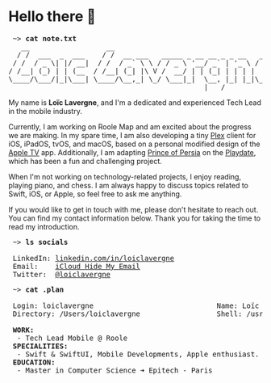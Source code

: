 # Hello there 👋

<pre>
 ~> <strong>cat note.txt</strong>
   __                  __                                      
  / /  ___  _  ___    / /  __ ___   _____ _ __ __ _ _ __   ___ 
 / /  / _ \| |/ __|  / /  / _` \ \ / / _ \ '__/ _` | '_ \ / _ \
/ /__| (_) | | (__  / /__| (_| |\ V /  __/ | | (_| | | | |  __/
\____/\___/|_|\___| \____/\__,_| \_/ \___|_|  \__, |_| |_|\___|
                                              |___/            
</pre>

My name is **Loïc Lavergne**, and I'm a dedicated and experienced Tech Lead in the mobile industry.
 
Currently, I am working on Roole Map and am excited about the progress we are making. In my spare time, I am also developing a tiny [Plex](https://plex.tv) client for iOS, iPadOS, tvOS, and macOS, based on a personal modified design of the [Apple TV](https://www.apple.com/apple-tv-app/) app. Additionally, I am adapting [Prince of Persia](https://github.com/jmechner/Prince-of-Persia-Apple-II) on the [Playdate](https://play.date), which has been a fun and challenging project.

When I'm not working on technology-related projects, I enjoy reading, playing piano, and chess. I am always happy to discuss topics related to Swift, iOS, or Apple, so feel free to ask me anything.

If you would like to get in touch with me, please don't hesitate to reach out. You can find my contact information below. Thank you for taking the time to read my introduction.
 
<pre>
 ~> <strong>ls socials</strong>

 LinkedIn: <a href="https://linkedin.com/in/loiclavergne">linkedin.com/in/loiclavergne</a>
 Email:    <a href="mailto:twofold.wallow02@icloud.com">iCloud Hide My Email</a>
 Twitter:  <a href="https://twitter.com/loiclavergne">@loiclavergne</a>
</pre>

<pre>
 ~> <strong>cat .plan</strong>
 
 Login: loiclavergne                             Name: Loïc Lavergne
 Directory: /Users/loiclavergne                  Shell: /usr/bin/bash

 <strong>WORK:</strong>
  - Tech Lead Mobile @ Roole
 <strong>SPECIALITIES:</strong>
  - Swift & SwiftUI, Mobile Developments, Apple enthusiast.
 <strong>EDUCATION:</strong>
  - Master in Computer Science ➜ Epitech - Paris
</pre>
